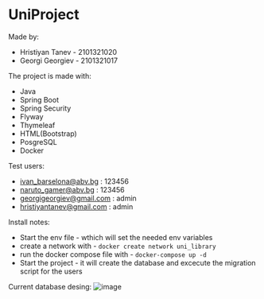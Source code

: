 # UniProject

Made by:
- Hristiyan Tanev - 2101321020 
- Georgi Georgiev - 2101321017

The project is made with:
- Java
- Spring Boot
- Spring Security
- Flyway
- Thymeleaf
- HTML(Bootstrap)
- PosgreSQL
- Docker

Test users:
- ivan_barselona@abv.bg : 123456
- naruto_gamer@abv.bg : 123456
- georgigeorgiev@gmail.com : admin
- hristiyantanev@gmail.com : admin

Install notes:

- Start the env file - wthich will set the needed env variables
- create a network with - `docker create network uni_library`
- run the docker compose file with - `docker-compose up -d`
- Start the project - it will create the database and excecute the migration script for the users

Current database desing: 
![image](https://user-images.githubusercontent.com/32382605/205413878-a425acdf-3766-432f-a6b8-143325541ab0.png)

